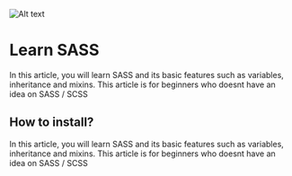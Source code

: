 ![Alt text](https://assets.digitalocean.com/articles/alligator/boo.svg "a title")

# Learn SASS
In this article, you will learn SASS and its basic features such as variables, inheritance and mixins.
This article is for beginners who doesnt have an idea on SASS / SCSS


## How to install?
In this article, you will learn SASS and its basic features such as variables, inheritance and mixins.
This article is for beginners who doesnt have an idea on SASS / SCSS



